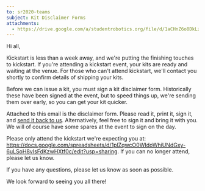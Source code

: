 ```yaml
---
to: sr2020-teams
subject: Kit Disclaimer Forms
attachments:
  - https://drive.google.com/a/studentrobotics.org/file/d/1aCHnZ6o8DkLzHef1C2lz_iIkZkOjYP6P/view?usp=sharing
---
```


Hi all,

Kickstart is less than a week away, and we're putting the finishing touches to kickstart. If you're attending a kickstart event, your kits are ready and waiting at the venue. For those who can't attend kickstart, we'll contact you shortly to confirm details of shipping your kits.

Before we can issue a kit, you must sign a kit disclaimer form. Historically these have been signed at the event, but to speed things up, we're sending them over early, so you can get your kit quicker.

Attached to this email is the disclaimer form. Please read it, print it, sign it, and [send it back to us](mailto:teams@studentrobotics.org). Alternatively, feel free to sign it and bring it with you. We will of course have some spares at the event to sign on the day.

Please only attend the kickstart we're expecting you at: https://docs.google.com/spreadsheets/d/1plZqwcO0WIdoWhiUNdGxy-6uLSoH8vIsFdKzwHXtf0c/edit?usp=sharing. If you can no longer attend, please let us know.

If you have any questions, please let us know as soon as possible.

We look forward to seeing you all there!
